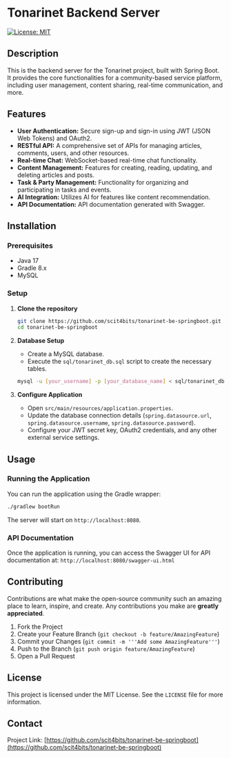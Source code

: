 # Tonarinet Backend Server

[![License: MIT](https://img.shields.io/badge/License-MIT-yellow.svg)](https://opensource.org/licenses/MIT)

## Description

This is the backend server for the Tonarinet project, built with Spring Boot. It provides the core functionalities for a community-based service platform, including user management, content sharing, real-time communication, and more.

## Features

-   **User Authentication:** Secure sign-up and sign-in using JWT (JSON Web Tokens) and OAuth2.
-   **RESTful API:** A comprehensive set of APIs for managing articles, comments, users, and other resources.
-   **Real-time Chat:** WebSocket-based real-time chat functionality.
-   **Content Management:** Features for creating, reading, updating, and deleting articles and posts.
-   **Task & Party Management:** Functionality for organizing and participating in tasks and events.
-   **AI Integration:** Utilizes AI for features like content recommendation.
-   **API Documentation:** API documentation generated with Swagger.

## Installation

### Prerequisites

-   Java 17
-   Gradle 8.x
-   MySQL

### Setup

1.  **Clone the repository**
    ```bash
    git clone https://github.com/scit4bits/tonarinet-be-springboot.git
    cd tonarinet-be-springboot
    ```

2.  **Database Setup**
    -   Create a MySQL database.
    -   Execute the `sql/tonarinet_db.sql` script to create the necessary tables.
    ```bash
    mysql -u [your_username] -p [your_database_name] < sql/tonarinet_db.sql
    ```

3.  **Configure Application**
    -   Open `src/main/resources/application.properties`.
    -   Update the database connection details (`spring.datasource.url`, `spring.datasource.username`, `spring.datasource.password`).
    -   Configure your JWT secret key, OAuth2 credentials, and any other external service settings.

## Usage

### Running the Application

You can run the application using the Gradle wrapper:

```bash
./gradlew bootRun
```

The server will start on `http://localhost:8080`.

### API Documentation

Once the application is running, you can access the Swagger UI for API documentation at:
`http://localhost:8080/swagger-ui.html`

## Contributing

Contributions are what make the open-source community such an amazing place to learn, inspire, and create. Any contributions you make are **greatly appreciated**.

1.  Fork the Project
2.  Create your Feature Branch (`git checkout -b feature/AmazingFeature`)
3.  Commit your Changes (`git commit -m '''Add some AmazingFeature'''`)
4.  Push to the Branch (`git push origin feature/AmazingFeature`)
5.  Open a Pull Request

## License

This project is licensed under the MIT License. See the `LICENSE` file for more information.

## Contact

Project Link: [https://github.com/scit4bits/tonarinet-be-springboot](https://github.com/scit4bits/tonarinet-be-springboot)
